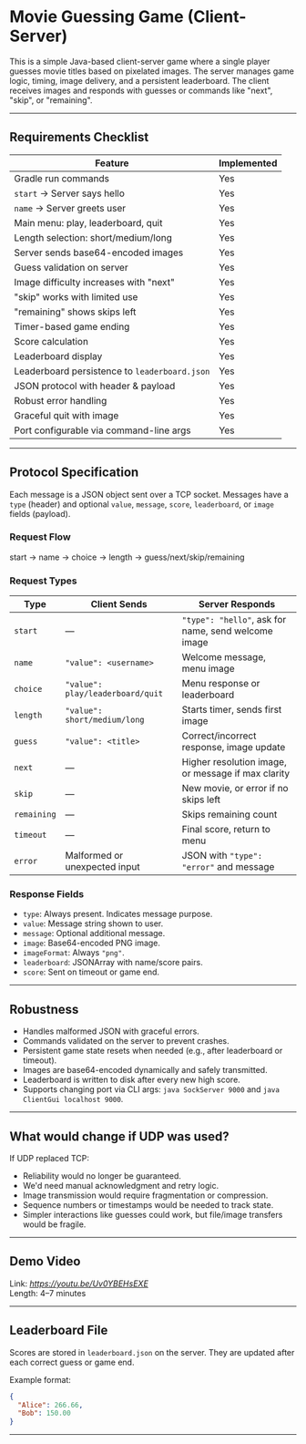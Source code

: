 # Movie Guessing Game (Client-Server)

This is a simple Java-based client-server game where a single player guesses movie titles based on pixelated images. The server manages game logic, timing, image delivery, and a persistent leaderboard. The client receives images and responds with guesses or commands like "next", "skip", or "remaining".

---

## Requirements Checklist

| Feature | Implemented |
|--------|-------------|
| Gradle run commands | Yes |
| `start` → Server says hello | Yes |
| `name` → Server greets user | Yes |
| Main menu: play, leaderboard, quit | Yes |
| Length selection: short/medium/long | Yes |
| Server sends base64-encoded images | Yes |
| Guess validation on server | Yes |
| Image difficulty increases with "next" | Yes |
| "skip" works with limited use | Yes |
| "remaining" shows skips left | Yes |
| Timer-based game ending | Yes |
| Score calculation | Yes |
| Leaderboard display | Yes |
| Leaderboard persistence to `leaderboard.json` | Yes |
| JSON protocol with header & payload | Yes |
| Robust error handling | Yes |
| Graceful quit with image | Yes |
| Port configurable via command-line args | Yes |

---

## Protocol Specification

Each message is a JSON object sent over a TCP socket.
Messages have a `type` (header) and optional `value`, `message`, `score`, `leaderboard`, or `image` fields (payload).

### Request Flow

start → name → choice → length → guess/next/skip/remaining

### Request Types

| Type | Client Sends | Server Responds |
|------|--------------|-----------------|
| `start` | — | `"type": "hello"`, ask for name, send welcome image |
| `name` | `"value": <username>` | Welcome message, menu image |
| `choice` | `"value": play/leaderboard/quit` | Menu response or leaderboard |
| `length` | `"value": short/medium/long` | Starts timer, sends first image |
| `guess` | `"value": <title>` | Correct/incorrect response, image update |
| `next` | — | Higher resolution image, or message if max clarity |
| `skip` | — | New movie, or error if no skips left |
| `remaining` | — | Skips remaining count |
| `timeout` | — | Final score, return to menu |
| `error` | Malformed or unexpected input | JSON with `"type": "error"` and message |

### Response Fields

- `type`: Always present. Indicates message purpose.
- `value`: Message string shown to user.
- `message`: Optional additional message.
- `image`: Base64-encoded PNG image.
- `imageFormat`: Always `"png"`.
- `leaderboard`: JSONArray with name/score pairs.
- `score`: Sent on timeout or game end.

---

## Robustness

- Handles malformed JSON with graceful errors.
- Commands validated on the server to prevent crashes.
- Persistent game state resets when needed (e.g., after leaderboard or timeout).
- Images are base64-encoded dynamically and safely transmitted.
- Leaderboard is written to disk after every new high score.
- Supports changing port via CLI args: `java SockServer 9000` and `java ClientGui localhost 9000`.

---

## What would change if UDP was used?

If UDP replaced TCP:
- Reliability would no longer be guaranteed.
- We'd need manual acknowledgment and retry logic.
- Image transmission would require fragmentation or compression.
- Sequence numbers or timestamps would be needed to track state.
- Simpler interactions like guesses could work, but file/image transfers would be fragile.

---

## Demo Video

Link: _https://youtu.be/Uv0YBEHsEXE_  
Length: 4–7 minutes

---

## Leaderboard File

Scores are stored in `leaderboard.json` on the server. They are updated after each correct guess or game end.

Example format:

```json
{
  "Alice": 266.66,
  "Bob": 150.00
}
```
---